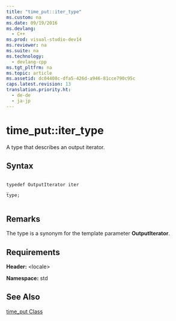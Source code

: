 ```yaml
---
title: "time_put::iter_type"
ms.custom: na
ms.date: 09/19/2016
ms.devlang: 
  - C++
ms.prod: visual-studio-dev14
ms.reviewer: na
ms.suite: na
ms.technology: 
  - devlang-cpp
ms.tgt_pltfrm: na
ms.topic: article
ms.assetid: dc04408c-dfa5-426d-a946-81cce790c95c
caps.latest.revision: 13
translation.priority.ht: 
  - de-de
  - ja-jp
---
```

# time_put::iter_type
A type that describes an output iterator.  
  
## Syntax  
  
```  
  
typedef OutputIterator iter  
_  
type;  
  
```  
  
## Remarks  
 The type is a synonym for the template parameter **OutputIterator**.  
  
## Requirements  
 **Header:** <locale\>  
  
 **Namespace:** std  
  
## See Also  
 [time_put Class](../vs140/time_put-Class.md)